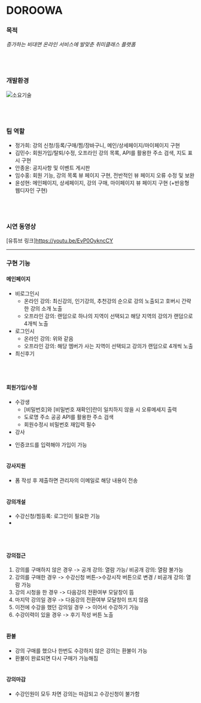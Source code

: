 # DOROOWA

### 목적
*증가하는 비대면 온라인 서비스에 발맞춘 취미클래스 플랫폼*
<br><br><br><br>
### 개발환경
![소요기술](https://user-images.githubusercontent.com/75714625/115999441-b0328100-a626-11eb-94d1-ab2ba7126058.PNG)
<br><br><br><br>
### 팀 역할
- 정가희: 강의 신청/등록/구매/찜/장바구니, 메인/상세페이지/마이페이지 구현
- 김민수: 회원가입/탈퇴/수정, 오프라인 강의 목록, API를 활용한 주소 검색, 지도 표시 구현
- 안종윤: 공지사항 및 이벤트 게시판
- 임수홍: 회원 기능, 강의 목록 뷰 페이지 구현, 전반적인 뷰 페이지 오류 수정 및 보완
- 윤성현: 메인페이지, 상세페이지, 강의 구매, 마이페이지 뷰 페이지 구현 (+반응형 웹디자인 구현)
<br><br><br><br>
### 시연 동영상
[유튜브 링크]https://youtu.be/EvP0OykncCY

---

### 구현 기능
#### 메인페이지
* 비로그인시
  - 온라인 강의: 최신강의, 인기강의, 추천강의 순으로 강의 노출되고 호버시 간략한 강의 소개 노출
  - 오프라인 강의: 랜덤으로 하나의 지역이 선택되고 해당 지역의 강의가 랜덤으로 4개씩 노출
* 로그인시
  - 온라인 강의: 위와 같음
  - 오프라인 강의: 해당 멤버가 사는 지역이 선택되고 강의가 랜덤으로 4개씩 노출
* 최신후기
<br><br><br><br>
#### 회원가입/수정
* 수강생
  - [비밀번호]와 [비밀번호 재확인]란이 일치하지 않을 시 오류메세지 출력
  - 도로명 주소 공공 API를 활용한 주소 검색
  - 회원수정시 비밀번호 재입력 필수
*  강사
  - 인증코드를 입력해야 가입이 가능
<br><br>
#### 강사지원
*  폼 작성 후 제출하면 관리자의 이메일로 해당 내용이 전송
<br><br>
#### 강의개설
*  수강신청/찜등록: 로그인이 필요한 기능
*  
<br><br>
#### 강의접근
1. 강의를 구매하지 않은 경우  -> 공개 강의: 열람 가능/ 비공개 강의: 열람 불가능
2. 강의를 구매한 경우  -> 수강신청 버튼->수강시작 버튼으로 변경 / 비공개 강의: 열람 가능
3. 강의 시청을 한 경우  -> 다음강의 전환여부 모달창이 뜸
4. 마지막 강의일 경우 -> 다음강의 전환여부 모달창이 뜨지 않음
5. 이전에 수강을 했던 강의일 경우 -> 이어서 수강하기 가능
6. 수강이력이 있을 경우 -> 후기 작성 버튼 노출
<br><br>
#### 환불
*  강의 구매를 했으나 한번도 수강하지 않은 강의는 환불이 가능
*  환불이 완료되면 다시 구매가 가능해짐
<br><br>
#### 강의마감
*  수강인원이 모두 차면 강의는 마감되고 수강신청이 불가함
<br><br>

